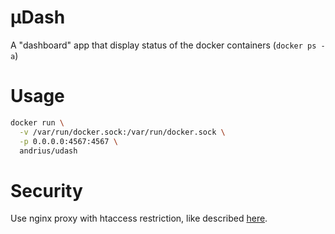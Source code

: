 µDash
=====

A "dashboard" app that display status of the docker containers (`docker ps -a`)

# Usage

```bash
docker run \
  -v /var/run/docker.sock:/var/run/docker.sock \
  -p 0.0.0.0:4567:4567 \
  andrius/udash
```

# Security

Use nginx proxy with htaccess restriction, like described [here](https://docs.docker.com/registry/recipes/nginx/).
